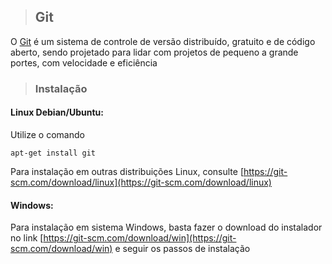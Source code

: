 >## Git

O [Git](https://git-scm.com/) é um sistema de controle de versão distribuído, gratuito e de código aberto, sendo projetado para lidar com projetos de pequeno a grande portes, com velocidade e eficiência

>### Instalação

#### Linux Debian/Ubuntu:
Utilize o comando

```
apt-get install git
```
Para instalação em outras distribuições Linux, consulte [https://git-scm.com/download/linux](https://git-scm.com/download/linux)

#### Windows:

Para instalação em sistema Windows, basta fazer o download do instalador no link [https://git-scm.com/download/win](https://git-scm.com/download/win) e seguir os passos de instalação